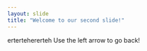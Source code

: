 ```yaml
---
layout: slide
title: "Welcome to our second slide!"
---
```

ertertehererteh
Use the left arrow to go back!
